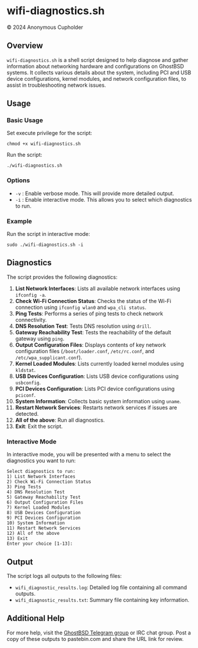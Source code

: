 # wifi-diagnostics.sh

© 2024 Anonymous Cupholder

## Overview

`wifi-diagnostics.sh` is a shell script designed to help diagnose and gather information about networking hardware and configurations on GhostBSD systems. It collects various details about the system, including PCI and USB device configurations, kernel modules, and network configuration files, to assist in troubleshooting network issues.

## Usage

### Basic Usage

Set execute privilege for the script:
```
chmod +x wifi-diagnostics.sh
```

Run the script:
```
./wifi-diagnostics.sh
```

### Options

- `-v` : Enable verbose mode. This will provide more detailed output.
- `-i` : Enable interactive mode. This allows you to select which diagnostics to run.

### Example

Run the script in interactive mode:
```
sudo ./wifi-diagnostics.sh -i
```

## Diagnostics

The script provides the following diagnostics:

1. **List Network Interfaces**: Lists all available network interfaces using `ifconfig -a`.
2. **Check Wi-Fi Connection Status**: Checks the status of the Wi-Fi connection using `ifconfig wlan0` and `wpa_cli status`.
3. **Ping Tests**: Performs a series of ping tests to check network connectivity.
4. **DNS Resolution Test**: Tests DNS resolution using `drill`.
5. **Gateway Reachability Test**: Tests the reachability of the default gateway using `ping`.
6. **Output Configuration Files**: Displays contents of key network configuration files (`/boot/loader.conf`, `/etc/rc.conf`, and `/etc/wpa_supplicant.conf`).
7. **Kernel Loaded Modules**: Lists currently loaded kernel modules using `kldstat`.
8. **USB Devices Configuration**: Lists USB device configurations using `usbconfig`.
9. **PCI Devices Configuration**: Lists PCI device configurations using `pciconf`.
10. **System Information**: Collects basic system information using `uname`.
11. **Restart Network Services**: Restarts network services if issues are detected.
12. **All of the above**: Run all diagnostics.
13. **Exit**: Exit the script.

### Interactive Mode

In interactive mode, you will be presented with a menu to select the diagnostics you want to run:

```
Select diagnostics to run:
1) List Network Interfaces
2) Check Wi-Fi Connection Status
3) Ping Tests
4) DNS Resolution Test
5) Gateway Reachability Test
6) Output Configuration Files
7) Kernel Loaded Modules
8) USB Devices Configuration
9) PCI Devices Configuration
10) System Information
11) Restart Network Services
12) All of the above
13) Exit
Enter your choice [1-13]: 
```

## Output

The script logs all outputs to the following files:
- `wifi_diagnostic_results.log`: Detailed log file containing all command outputs.
- `wifi_diagnostic_results.txt`: Summary file containing key information.

## Additional Help

For more help, visit the [GhostBSD Telegram group](https://t.me/GhostBSD) or IRC chat group. Post a copy of these outputs to pastebin.com and share the URL link for review.

